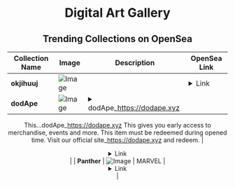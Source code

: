 <div align="center">

# Digital Art Gallery

## Trending Collections on OpenSea

| Collection Name                       | Image                                                                                     | Description                       | OpenSea Link                                                                                          |
|---------------------------------------|-------------------------------------------------------------------------------------------|-----------------------------------|--------------------------------------------------------------------------------------------------------|
| **okjihuuj** | ![Image](https://i.seadn.io/s/raw/files/570e7daef8c318c2c2426744ed369492.jpg?w=500&auto=format?w=200&auto=format) |  | <details><summary>Link</summary>[okjihuuj](https://opensea.io/collection/okjihuuj)</details> |
| **dodApe** | ![Image](https://i.seadn.io/s/raw/files/c119d988cc635ddd85ed88f79a71b810.gif?w=500&auto=format?w=200&auto=format) | <details><summary>dodApe_https://dodape.xyz
This...</summary>dodApe_https://dodape.xyz
This gives you early access to merchandise, events and more. This item must be redeemed during opened time. Visit our official site_https://dodape.xyz and redeem.</details> | <details><summary>Link</summary>[dodApe](https://opensea.io/collection/dodape-7)</details> |
| **Panther** | ![Image](https://i.seadn.io/s/raw/files/d1d5896e5ef9561729911f7c16ef4475.jpg?w=500&auto=format?w=200&auto=format) | MARVEL | <details><summary>Link</summary>[Panther](https://opensea.io/collection/panther-40)</details> |

</div>